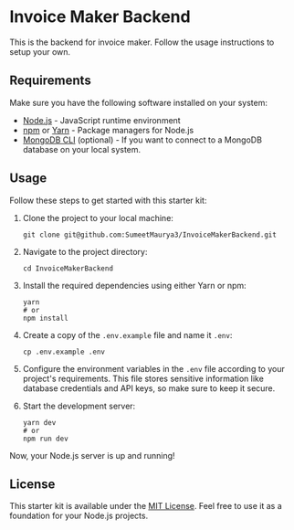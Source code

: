 # Invoice Maker Backend

This is the backend for invoice maker. Follow the usage instructions to setup your own.

## Requirements

Make sure you have the following software installed on your system:

- [Node.js](https://nodejs.org/) - JavaScript runtime environment
- [npm](https://www.npmjs.com/) or [Yarn](https://yarnpkg.com/) - Package managers for Node.js
- [MongoDB CLI](https://docs.mongodb.com/manual/installation/) (optional) - If you want to connect to a MongoDB database on your local system.

## Usage

Follow these steps to get started with this starter kit:

1. Clone the project to your local machine:

   ```shell
   git clone git@github.com:SumeetMaurya3/InvoiceMakerBackend.git
   ```

2. Navigate to the project directory:

   ```shell
   cd InvoiceMakerBackend
   ```

3. Install the required dependencies using either Yarn or npm:

   ```shell
   yarn
   # or
   npm install
   ```

4. Create a copy of the `.env.example` file and name it `.env`:

   ```shell
   cp .env.example .env
   ```

5. Configure the environment variables in the `.env` file according to your project's requirements. This file stores sensitive information like database credentials and API keys, so make sure to keep it secure.

6. Start the development server:

   ```shell
   yarn dev
   # or
   npm run dev
   ```

Now, your Node.js server is up and running!

## License

This starter kit is available under the [MIT License](LICENSE). Feel free to use it as a foundation for your Node.js projects.